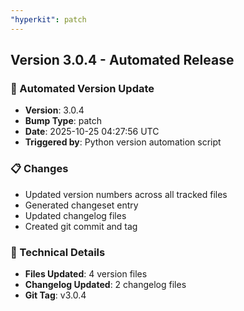 ```yaml
---
"hyperkit": patch
---
```


## Version 3.0.4 - Automated Release

### 🚀 Automated Version Update
- **Version**: 3.0.4
- **Bump Type**: patch
- **Date**: 2025-10-25 04:27:56 UTC
- **Triggered by**: Python version automation script

### 📋 Changes
- Updated version numbers across all tracked files
- Generated changeset entry
- Updated changelog files
- Created git commit and tag

### 🔧 Technical Details
- **Files Updated**: 4 version files
- **Changelog Updated**: 2 changelog files
- **Git Tag**: v3.0.4
